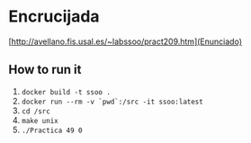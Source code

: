 # Encrucijada

[http://avellano.fis.usal.es/~labssoo/pract209.htm](Enunciado)

## How to run it

1. `docker build -t ssoo .`
1. `` docker run --rm -v `pwd`:/src -it ssoo:latest ``
1. `cd /src`
1. `make unix`
1. `./Practica 49 0`
